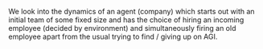 We look into the dynamics of an agent (company) which starts out with an initial team of some fixed size and has the choice of hiring an incoming employee (decided by environment) and simultaneously firing an old employee apart from the usual trying to find / giving up on AGI.


